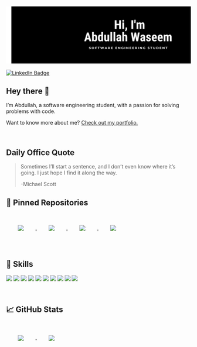 [![Abdullah's Github Banner](./assets/header.png)](https://github.com/abdullahwaseem01)

[![LinkedIn Badge](https://img.shields.io/badge/LinkedIn-Profile-informational?style=flat&logo=linkedin&logoColor=white&color=0D76A8)](https://www.linkedin.com/in/abdullahwaseem01/)


## Hey there 👋

I’m Abdullah, a software engineering student, with a passion for solving problems with code.

Want to know more about me? [Check out my portfolio.](https://abdullahwaseem.com)

<br>

  ## Daily Office Quote
  > Sometimes I’ll start a sentence, and I don’t even know where it’s going. I just hope I find it along the way.
  >
  > <p>-Michael Scott</p>

## 📌 Pinned Repositories

<a href="https://github.com/abdullahwaseem01/our-blog">
  <img align="center" style="margin:2rem" src="https://github-readme-stats.vercel.app/api/pin/?username=abdullahwaseem01&repo=our-blog&title_color=ffffff&text_color=c9cacc&icon_color=FFFFFF&bg_color=000000" />
</a>

<a href="https://github.com/abdullahwaseem01/WeatherSimple">
  <img align="center" style="margin:2rem" src="https://github-readme-stats.vercel.app/api/pin/?username=abdullahwaseem01&repo=WeatherSimple&title_color=ffffff&text_color=c9cacc&icon_color=FFFFFF&bg_color=000000" />
</a>
<a href="https://github.com/abdullahwaseem01/Lab-Manager">
  <img align="center" style="margin: 2rem" src="https://github-readme-stats.vercel.app/api/pin/?username=abdullahwaseem01&repo=Lab-Manager&title_color=ffffff&text_color=c9cacc&icon_color=FFFFFF&bg_color=000000" />
</a>
<a href="https://github.com/abdullahwaseem01/MNIST-Database-CBIR">
  <img align="center" style="margin: 2rem" src="https://github-readme-stats.vercel.app/api/pin/?username=abdullahwaseem01&repo=MNIST-Database-CBIR&title_color=ffffff&text_color=c9cacc&icon_color=FFFFFF&bg_color=000000" />
</a>
<br>
<br>
  
## 💼 Skills
![](https://img.shields.io/badge/JavaScript-informational?style=flat&logo=javascript&logoColor=black&color=fcdc00)
![](https://img.shields.io/badge/Node.js-informational?style=flat&logo=node.js&logoColor=white&color=43853D)
![](https://img.shields.io/badge/HTML-informational?style=flat&logo=html5&logoColor=white&color=e54c21)
![](https://img.shields.io/badge/CSS-informational?style=flat&logo=css3&logoColor=white&color=258eca)
![](https://img.shields.io/badge/C%23-informational?style=flat&logo=c-sharp&logoColor=white&color=009404)
![](https://img.shields.io/badge/Python-informational?style=flat&logo=python&logoColor=white&color=254f73)
![](https://img.shields.io/badge/Flutter-informational?style=flat&logo=flutter&logoColor=white&color=5ec9f7)
![](https://img.shields.io/badge/ASP.NET-informational?style=flat&logo=.net&logoColor=white&color=6e15e7)
![](https://img.shields.io/badge/Netlify-informational?style=flat&logo=netlify&logoColor=white&color=097e8f)
![](https://img.shields.io/badge/Oracle_Business_Intelligence_(BI)-informational?style=flat&logo=oracle&logoColor=white&color=c84734)

<br>
  
 
 ## &#x1f4c8; GitHub Stats
 <a href="https://github.com/abdullahwaseem01/">
  <img align="center" style="margin: 2rem;" src="https://github-readme-stats.vercel.app/api/top-langs/?username=abdullahwaseem01&hide=html,css&title_color=ffffff&text_color=c9cacc&icon_color=4AB197&bg_color=000000" />
  </a>
  <a href ="">
    <img align = "center" style = "margin: 2rem;" src="https://github-readme-stats.vercel.app/api?username=abdullahwaseem01&show_icons=true&line_height=27&count_private=true&title_color=ffffff&text_color=ffffff&icon_color=ffffff&bg_color=000000"/>
  </a>
